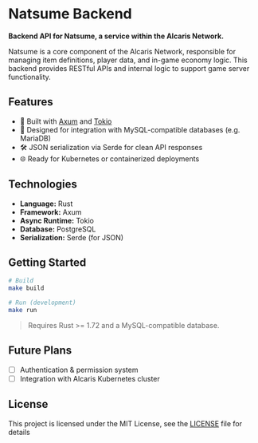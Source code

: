 # Natsume Backend

**Backend API for Natsume, a service within the Alcaris Network.**

Natsume is a core component of the Alcaris Network, responsible for managing item definitions, player data, and in-game economy logic. This backend provides RESTful APIs and internal logic to support game server functionality.

## Features

- 🚀 Built with [Axum](https://github.com/tokio-rs/axum) and [Tokio](https://tokio.rs/)
- 🧩 Designed for integration with MySQL-compatible databases (e.g. MariaDB)
- 🛠 JSON serialization via Serde for clean API responses
- 🌐 Ready for Kubernetes or containerized deployments

## Technologies

- **Language:** Rust
- **Framework:** Axum
- **Async Runtime:** Tokio
- **Database:** PostgreSQL
- **Serialization:** Serde (for JSON)

## Getting Started

```bash
# Build
make build

# Run (development)
make run
```

> Requires Rust >= 1.72 and a MySQL-compatible database.

## Future Plans

- [ ] Authentication & permission system
- [ ] Integration with Alcaris Kubernetes cluster

## License

This project is licensed under the MIT License, see the [LICENSE](LICENSE) file for details
